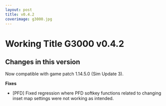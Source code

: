 ```yaml
---
layout: post
title: v0.4.2
coverimage: g3000.jpg
---
```

# Working Title G3000 v0.4.2
## Changes in this version

Now compatible with game patch 1.14.5.0 (Sim Update 3).

**Fixes**
- \[PFD\] Fixed regression where PFD softkey functions related to changing inset map settings were not working as intended.